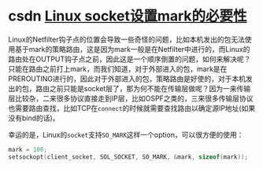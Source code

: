 # csdn [Linux socket设置mark的必要性](https://blog.csdn.net/dog250/article/details/7664062)

Linux的Netfilter钩子点的位置会导致一些奇怪的问题，比如本机发出的包无法使用基于mark的策略路由，这是因为mark一般是在Netfilter中进行的，而Linux的路由处在OUTPUT钩子点之前，因此这是一个顺序倒置的问题，如何来解决呢？只能在路由之前打上mark，而我们知道，对于外部进入的包，mark是在PREROUTING进行的，因此对于外部进入的包，策略路由是好使的，对于本机发出的包，路由之前只能是socket层了，那为何不能在传输层做呢？因为一来传输层比较杂，二来很多协议直接走到IP层，比如OSPF之类的，三来很多传输层协议也需要路由查找，比如TCP在`connect`的时候就需要查找路由以确定源IP地址(如果没有bind的话)。

幸运的是，Linux的`socket`支持`SO_MARK`这样一个option，可以很方便的使用：

```c++
mark = 100;
setsockopt(client_socket, SOL_SOCKET, SO_MARK, &mark, sizeof(mark));
```

